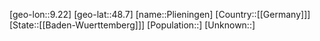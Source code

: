 ﻿---
location: [48.7,9.22]
type: City
tags:
- geo/City


SpocWebEntityId: 33409
isDeleted: false
confidential: public

---
[geo-lon::9.22]
[geo-lat::48.7]
[name::Plieningen]
[Country::[[Germany]]]
[State::[[Baden-Wuerttemberg]]]
[Population::]
[Unknown::]

